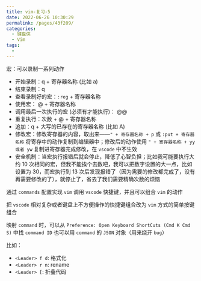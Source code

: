 ```yaml
---
title: vim-复习-5
date: 2022-06-26 10:30:29
permalink: /pages/43f209/
categories:
  - 键盘侠
  - Vim
tags:
  -
---
```


宏：可以录制一系列动作

- 开始录制：q + 寄存器名称 (比如 a)
- 结束录制：q
- 查看录制好的宏：`:reg` + 寄存器名称
- 使用宏： @ + 寄存器名称
- 调用最后一次执行的宏 (必须有才能执行)： @@
- 重复执行：次数 + @ + 寄存器名称
- 追加：q + 大写的已存在的寄存器名称 (比如 A)
- 修改宏：修改寄存器的内容，取出来——`" + 寄存器名称 + p` 或 `:put + 寄存器名称` 将寄存中的动作复制到编辑器中；修改后的动作使用 `" + 寄存器名称 + yy 或者 yw` 复制进寄存器完成修改，在 `vscode` 中不生效
- 安全机制：当宏执行报错后就会停止，降低了心智负担；比如我可能要执行大约 10 次相同的宏，但我不能挨个去数吧，我可以把数字设置的大一点，比如设置为 30，而宏执行到 13 次后发现报错了（因为需要的修改都完成了，没有再需要修改的了），就停止了，省去了我们需要精确次数的烦恼

通过 `commands` 配置实现 `vim` 调用 `vscode` 快捷键，并且可以组合 `vim` 的动作

把 `vscode` 相对复杂或者键盘上不方便操作的快捷键组合改为 `vim` 方式的简单按键组合

映射 `command` 时，可以从 `Preference: Open Keyboard ShortCuts (Cmd K Cmd S)` 中找 `command ID` 也可以用 `command` 的 `JSON` 对象（用来绕开 `bug`）

比如：

- `<Leader> f d`: 格式化
- `<Leader> r n`: rename
- `<Leader> [`: 折叠代码

